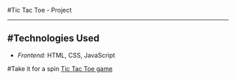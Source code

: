 #Tic Tac Toe - Project

---

#Technologies Used
---
* *Frontend:* HTML, CSS, JavaScript

#Take it for a spin
[Tic Tac Toe game](https://besarajruli.github.io/Tic-Tac-Toe/)
